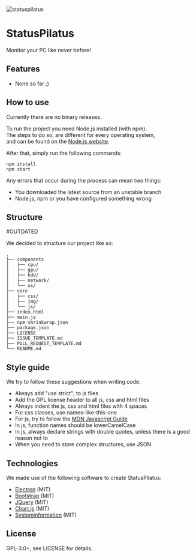 ![statuspilatus](https://avatars1.githubusercontent.com/u/32306556)

# StatusPilatus

Monitor your PC like never before!

## Features

* None so far ;)

## How to use

Currently there are no binary releases.

To run the project you need Node.js installed (with npm).  
The steps to do so, are different for every operating system,  
and can be found on the [Node.js website](https://nodejs.org/en/).

After that, simply run the following commands:

```
npm install
npm start
```

Any errors that occur during the process can mean two things:

* You downloaded the latest source from an unstable branch
* Node.js, npm or you have configured something wrong

## Structure

#OUTDATED

We decided to structure our project like so:
```
.
├── components
│   ├── cpu/
│   ├── gpu/
│   ├── hdd/
│   ├── network/
│   └── os/
├── core
│   ├── css/
│   ├── img/
│   └── js/
├── index.html
├── main.js
├── npm-shrinkwrap.json
├── package.json
├── LICENSE
├── ISSUE_TEMPLATE.md
├── PULL_REQUEST_TEMPLATE.md
└── README.md
```

## Style guide

We try to follow these suggestions when writing code:

* Always add "use strict"; to js files
* Add the GPL license header to all js, css and html files
* Always indent the js, css and html files with 4 spaces
* For css classes, use names-like-this-one
* For js, try to follow the [MDN Javascript Guide](https://developer.mozilla.org/en-US/docs/Web/JavaScript/Guide)
* In js, function names should be lowerCamelCase
* In js, always declare strings with double quotes, unless there is a good reason not to
* When you need to store complex structures, use JSON

## Technologies

We made use of the following software to create StatusPilatus:

* [Electron](https://github.com/electron/electron) (MIT)
* [Bootstrap](https://github.com/twbs/bootstrap) (MIT)
* [JQuery](https://github.com/jquery/jquery) (MIT)
* [Chart.js](https://github.com/chartjs/Chart.js) (MIT)
* [Systeminformation](https://github.com/sebhildebrandt/systeminformation) (MIT)

## License

GPL-3.0+, see LICENSE for details.
